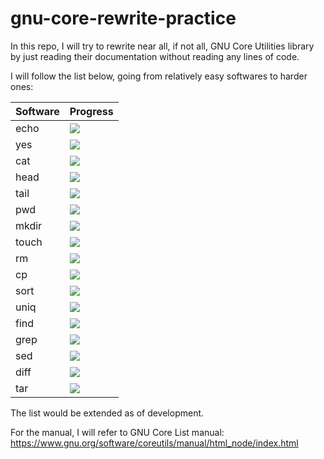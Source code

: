 # gnu-core-rewrite-practice
In this repo, I will try to rewrite near all, if not all, GNU Core Utilities library by just reading their documentation without reading any lines of code.

I will follow the list below, going from relatively easy softwares to harder ones:

| Software| Progress |
|---------|----------|
| echo    | ![](https://geps.dev/progress/0) |
| yes     | ![](https://geps.dev/progress/0) |
| cat     | ![](https://geps.dev/progress/0) |
| head    | ![](https://geps.dev/progress/0) |
| tail    | ![](https://geps.dev/progress/0) |
| pwd     | ![](https://geps.dev/progress/0) |
| mkdir   | ![](https://geps.dev/progress/0) |
| touch   | ![](https://geps.dev/progress/0) |
| rm      | ![](https://geps.dev/progress/0) |
| cp      | ![](https://geps.dev/progress/0) |
| sort    | ![](https://geps.dev/progress/0) |
| uniq    | ![](https://geps.dev/progress/0) |
| find    | ![](https://geps.dev/progress/0) |
| grep    | ![](https://geps.dev/progress/0) |
| sed     | ![](https://geps.dev/progress/0) |
| diff    | ![](https://geps.dev/progress/0) |
| tar     | ![](https://geps.dev/progress/0) |

The list would be extended as of development.

For the manual, I will refer to GNU Core List manual:
https://www.gnu.org/software/coreutils/manual/html_node/index.html
